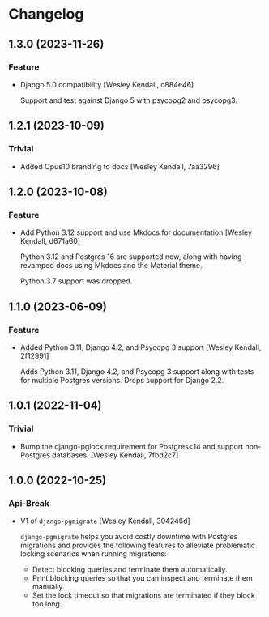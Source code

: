 # Changelog

## 1.3.0 (2023-11-26)

### Feature

  - Django 5.0 compatibility [Wesley Kendall, c884e46]

    Support and test against Django 5 with psycopg2 and psycopg3.

## 1.2.1 (2023-10-09)

### Trivial

  - Added Opus10 branding to docs [Wesley Kendall, 7aa3296]

## 1.2.0 (2023-10-08)

### Feature

  - Add Python 3.12 support and use Mkdocs for documentation [Wesley Kendall, d671a60]

    Python 3.12 and Postgres 16 are supported now, along with having revamped docs using Mkdocs and the Material theme.

    Python 3.7 support was dropped.

## 1.1.0 (2023-06-09)

### Feature

  - Added Python 3.11, Django 4.2, and Psycopg 3 support [Wesley Kendall, 2f12991]

    Adds Python 3.11, Django 4.2, and Psycopg 3 support along with tests for multiple Postgres versions. Drops support for Django 2.2.

## 1.0.1 (2022-11-04)

### Trivial

  - Bump the django-pglock requirement for Postgres<14 and support non-Postgres databases. [Wesley Kendall, 7fbd2c7]

## 1.0.0 (2022-10-25)

### Api-Break

  - V1 of ``django-pgmigrate`` [Wesley Kendall, 304246d]

    ``django-pgmigrate`` helps you avoid costly downtime with Postgres migrations
    and provides the following features to alleviate problematic locking
    scenarios when running migrations:

    * Detect blocking queries and terminate them automatically.
    * Print blocking queries so that you can inspect
      and terminate them manually.
    * Set the lock timeout so that migrations are terminated if they block too long.
